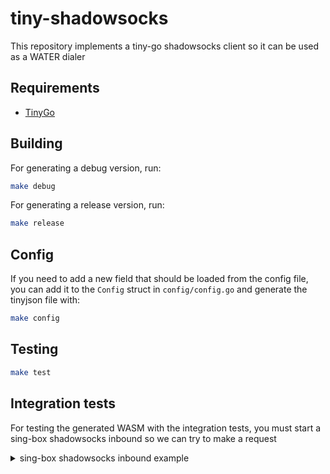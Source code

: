 # tiny-shadowsocks

This repository implements a tiny-go shadowsocks client so it can be used as a WATER dialer

## Requirements

- [TinyGo](https://tinygo.org/getting-started/install/)

## Building

For generating a debug version, run:

```bash
make debug
```

For generating a release version, run:

```bash
make release
```
## Config

If you need to add a new field that should be loaded from the config file, you can add it to the `Config` struct in `config/config.go` and generate the tinyjson file with:

```bash
make config
```

## Testing

```bash
make test
```

## Integration tests

For testing the generated WASM with the integration tests, you must start a sing-box shadowsocks inbound so we can try to make a request
<details>
<summary>sing-box shadowsocks inbound example</summary>

```json
{
  "log": {
    "level": "info",
    "output": "stdout"
  },
  "inbounds": [
    {
      "type": "shadowsocks",
      "tag": "ss-in",
      "listen": "127.0.0.1",
      "listen_port": 8388,
      "method": "chacha20-ietf-poly1305",
      "password": "8JCsPssfgS8tiRwiMlhARg==",
      "network": "tcp"
    }
  ],
  "outbounds": [
    {
      "type": "direct",
      "tag": "direct"
    }
  ]
}
```

After the inbound server is listening, you should be able to run the integration tests with `make integration-test`
